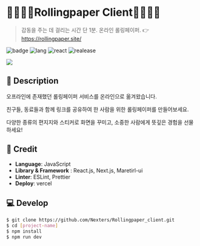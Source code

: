 # 👨‍👩‍👦‍👦Rollingpaper Client👨‍👩‍👦‍👦

> 감동을 주는 데 걸리는 시간 단 1분. 온라인 롤링페이퍼. 👉 https://rollingpaper.site/

![badge](https://img.shields.io/badge/Part-Front--end-brightgreen) ![lang](https://img.shields.io/badge/Language-JavaScript-blue) ![react](https://img.shields.io/badge/Tech--stack-React-orange) ![realease](https://img.shields.io/badge/release-v1.0.0-yellow)

![](https://user-images.githubusercontent.com/38487811/90950455-85d36700-e48c-11ea-9b79-72b5dcb6c6d6.png)

## 🎁 Description

오프라인에 존재했던 롤링페이퍼 서비스를 온라인으로 옮겨왔습니다.

친구들, 동료들과 함께 링크를 공유하여 한 사람을 위한 롤링페이퍼를 만들어보세요.

다양한 종류의 편지지와 스티커로 화면을 꾸미고, 소중한 사람에게 뜻깊은 경험을 선물하세요!

## 🔧 Credit

- **Language**: JavaScript
- **Library & Framework** : React.js, Next.js, Maretirl-ui
- **Linter**: ESLint, Prettier
- **Deploy**: vercel

## 💻 Develop

```bash
$ git clone https://github.com/Nexters/Rollingpaper_client.git
$ cd [project-name]
$ npm install
$ npm run dev
```
